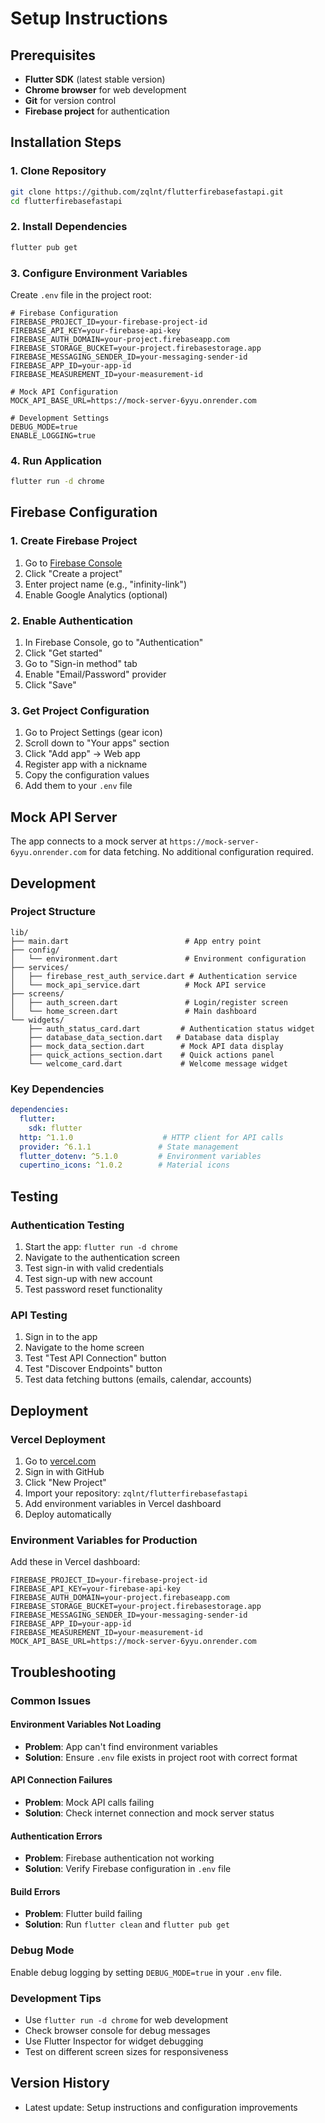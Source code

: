 # Setup Instructions

## Prerequisites

- **Flutter SDK** (latest stable version)
- **Chrome browser** for web development
- **Git** for version control
- **Firebase project** for authentication

## Installation Steps

### 1. Clone Repository
```bash
git clone https://github.com/zqlnt/flutterfirebasefastapi.git
cd flutterfirebasefastapi
```

### 2. Install Dependencies
```bash
flutter pub get
```

### 3. Configure Environment Variables
Create `.env` file in the project root:
```env
# Firebase Configuration
FIREBASE_PROJECT_ID=your-firebase-project-id
FIREBASE_API_KEY=your-firebase-api-key
FIREBASE_AUTH_DOMAIN=your-project.firebaseapp.com
FIREBASE_STORAGE_BUCKET=your-project.firebasestorage.app
FIREBASE_MESSAGING_SENDER_ID=your-messaging-sender-id
FIREBASE_APP_ID=your-app-id
FIREBASE_MEASUREMENT_ID=your-measurement-id

# Mock API Configuration
MOCK_API_BASE_URL=https://mock-server-6yyu.onrender.com

# Development Settings
DEBUG_MODE=true
ENABLE_LOGGING=true
```

### 4. Run Application
```bash
flutter run -d chrome
```

## Firebase Configuration

### 1. Create Firebase Project
1. Go to [Firebase Console](https://console.firebase.google.com)
2. Click "Create a project"
3. Enter project name (e.g., "infinity-link")
4. Enable Google Analytics (optional)

### 2. Enable Authentication
1. In Firebase Console, go to "Authentication"
2. Click "Get started"
3. Go to "Sign-in method" tab
4. Enable "Email/Password" provider
5. Click "Save"

### 3. Get Project Configuration
1. Go to Project Settings (gear icon)
2. Scroll down to "Your apps" section
3. Click "Add app" → Web app
4. Register app with a nickname
5. Copy the configuration values
6. Add them to your `.env` file

## Mock API Server

The app connects to a mock server at `https://mock-server-6yyu.onrender.com` for data fetching. No additional configuration required.

## Development

### Project Structure
```
lib/
├── main.dart                          # App entry point
├── config/
│   └── environment.dart               # Environment configuration
├── services/
│   ├── firebase_rest_auth_service.dart # Authentication service
│   └── mock_api_service.dart          # Mock API service
├── screens/
│   ├── auth_screen.dart               # Login/register screen
│   └── home_screen.dart               # Main dashboard
└── widgets/
    ├── auth_status_card.dart         # Authentication status widget
    ├── database_data_section.dart   # Database data display
    ├── mock_data_section.dart        # Mock API data display
    ├── quick_actions_section.dart    # Quick actions panel
    └── welcome_card.dart             # Welcome message widget
```

### Key Dependencies
```yaml
dependencies:
  flutter:
    sdk: flutter
  http: ^1.1.0                    # HTTP client for API calls
  provider: ^6.1.1               # State management
  flutter_dotenv: ^5.1.0         # Environment variables
  cupertino_icons: ^1.0.2        # Material icons
```

## Testing

### Authentication Testing
1. Start the app: `flutter run -d chrome`
2. Navigate to the authentication screen
3. Test sign-in with valid credentials
4. Test sign-up with new account
5. Test password reset functionality

### API Testing
1. Sign in to the app
2. Navigate to the home screen
3. Test "Test API Connection" button
4. Test "Discover Endpoints" button
5. Test data fetching buttons (emails, calendar, accounts)

## Deployment

### Vercel Deployment
1. Go to [vercel.com](https://vercel.com)
2. Sign in with GitHub
3. Click "New Project"
4. Import your repository: `zqlnt/flutterfirebasefastapi`
5. Add environment variables in Vercel dashboard
6. Deploy automatically

### Environment Variables for Production
Add these in Vercel dashboard:
```
FIREBASE_PROJECT_ID=your-firebase-project-id
FIREBASE_API_KEY=your-firebase-api-key
FIREBASE_AUTH_DOMAIN=your-project.firebaseapp.com
FIREBASE_STORAGE_BUCKET=your-project.firebasestorage.app
FIREBASE_MESSAGING_SENDER_ID=your-messaging-sender-id
FIREBASE_APP_ID=your-app-id
FIREBASE_MEASUREMENT_ID=your-measurement-id
MOCK_API_BASE_URL=https://mock-server-6yyu.onrender.com
```

## Troubleshooting

### Common Issues

#### Environment Variables Not Loading
- **Problem**: App can't find environment variables
- **Solution**: Ensure `.env` file exists in project root with correct format

#### API Connection Failures
- **Problem**: Mock API calls failing
- **Solution**: Check internet connection and mock server status

#### Authentication Errors
- **Problem**: Firebase authentication not working
- **Solution**: Verify Firebase configuration in `.env` file

#### Build Errors
- **Problem**: Flutter build failing
- **Solution**: Run `flutter clean` and `flutter pub get`

### Debug Mode
Enable debug logging by setting `DEBUG_MODE=true` in your `.env` file.

### Development Tips
- Use `flutter run -d chrome` for web development
- Check browser console for debug messages
- Use Flutter Inspector for widget debugging
- Test on different screen sizes for responsiveness

## Version History
- Latest update: Setup instructions and configuration improvements